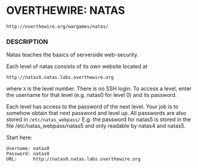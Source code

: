 # OVERTHEWIRE: NATAS

```
http://overthewire.org/wargames/natas/
```

### DESCRIPTION

Natas teaches the basics of serverside web-security.

Each level of natas consists of its own website located at

```
http://natasX.natas.labs.overthewire.org
````

where `X` is the level number. There is no SSH login. To access a level, enter the username
for that level (e.g. natas0 for level 0) and its password.

Each level has access to the password of the next level. Your job is to somehow obtain
that next password and level up. All passwords are also stored in `/etc/natas_webpass/`
E.g. the password for natas5 is stored in the file /etc/natas_webpass/natas5 and only readable by natas4 and natas5.

Start here:

```
Username: natas0
Password: natas0
URL:      http://natas0.natas.labs.overthewire.org
```
